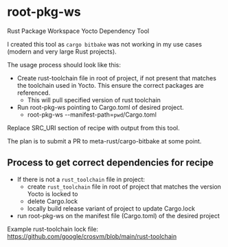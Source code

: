 # root-pkg-ws
Rust Package Workspace Yocto Dependency Tool

I created this tool as `cargo bitbake` was not working in my use cases (modern and very large Rust projects).

The usage process should look like this:
* Create rust-toolchain file in root of project, if not present that matches the toolchain used in Yocto.  This ensure the correct packages are referenced.
    * This will pull specified version of rust toolchain
* Run root-pkg-ws pointing to Cargo.toml of desired project.
    * root-pkg-ws --manifest-path=`pwd`/Cargo.toml

Replace SRC_URI section of recipe with output from this tool.

The plan is to submit a PR to meta-rust/cargo-bitbake at some point.


## Process to get correct dependencies for recipe

* If there is not a `rust_toolchain` file in project:
   * create `rust_toolchain` file in root of project that matches the version Yocto is locked to
   * delete Cargo.lock
   * locally build release variant of project to update Cargo.lock
* run root-pkg-ws on the manifest file (Cargo.toml) of the desired project

Example rust-toolchain lock file:  https://github.com/google/crosvm/blob/main/rust-toolchain

